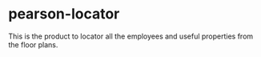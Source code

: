 # pearson-locator
This is the product to locator all the employees and useful properties from the floor plans.
